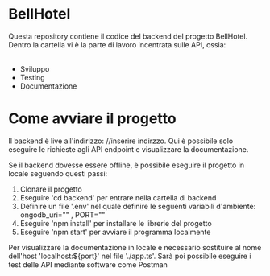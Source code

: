<h1>BellHotel</h1>
Questa repository contiene il codice del backend del progetto BellHotel. 
Dentro la cartella vi è la parte di lavoro incentrata sulle API, ossia:
</br>
</br>
<ul>
<li>Sviluppo</li>
<li>Testing</li>
<li>Documentazione</li>
</ul>

<h1>Come avviare il progetto</h1>

Il backend è live all'indirizzo: //inserire indirzzo. Qui è possibile solo eseguire le richieste agli API endpoint e visualizzare la documentazione.

Se il backend dovesse essere offline, è possibile eseguire il progetto in locale seguendo questi passi:

1) Clonare il progetto
2) Eseguire 'cd backend' per entrare nella cartella di backend
3) Definire un file '.env' nel quale definire le seguenti variabili d'ambiente:
   ongodb_uri=""</label> , <label>PORT=""</label>
4) Eseguire 'npm install' per installare le librerie del progetto
5) Eseguire 'npm start' per avviare il programma localmente

Per visualizzare la documentazione in locale è necessario sostituire al nome dell'host 'localhost:${port}' nel file './app.ts'. Sarà poi possibile eseguire i test delle API mediante software come Postman 

